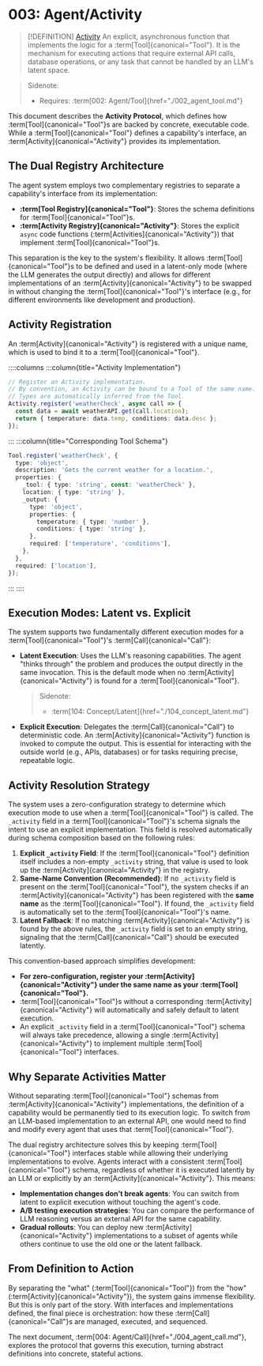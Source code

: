 # 003: Agent/Activity

> [!DEFINITION] [Activity](./000_glossary.md)
> An explicit, asynchronous function that implements the logic for a :term[Tool]{canonical="Tool"}. It is the mechanism for executing actions that require external API calls, database operations, or any task that cannot be handled by an LLM's latent space.

> Sidenote:
>
> - Requires: :term[002: Agent/Tool]{href="./002_agent_tool.md"}

This document describes the **Activity Protocol**, which defines how :term[Tool]{canonical="Tool"}s are backed by concrete, executable code. While a :term[Tool]{canonical="Tool"} defines a capability's interface, an :term[Activity]{canonical="Activity"} provides its implementation.

## The Dual Registry Architecture

The agent system employs two complementary registries to separate a capability's interface from its implementation:

- **:term[Tool Registry]{canonical="Tool"}**: Stores the schema definitions for :term[Tool]{canonical="Tool"}s.
- **:term[Activity Registry]{canonical="Activity"}**: Stores the explicit `async` code functions (:term[Activities]{canonical="Activity"}) that implement :term[Tool]{canonical="Tool"}s.

This separation is the key to the system's flexibility. It allows :term[Tool]{canonical="Tool"}s to be defined and used in a latent-only mode (where the LLM generates the output directly) and allows for different implementations of an :term[Activity]{canonical="Activity"} to be swapped in without changing the :term[Tool]{canonical="Tool"}'s interface (e.g., for different environments like development and production).

## Activity Registration

An :term[Activity]{canonical="Activity"} is registered with a unique name, which is used to bind it to a :term[Tool]{canonical="Tool"}.

::::columns
:::column{title="Activity Implementation"}

```typescript
// Register an Activity implementation.
// By convention, an Activity can be bound to a Tool of the same name.
// Types are automatically inferred from the Tool.
Activity.register('weatherCheck', async call => {
  const data = await weatherAPI.get(call.location);
  return { temperature: data.temp, conditions: data.desc };
});
```

:::
:::column{title="Corresponding Tool Schema"}

```typescript
Tool.register('weatherCheck', {
  type: 'object',
  description: 'Gets the current weather for a location.',
  properties: {
    _tool: { type: 'string', const: 'weatherCheck' },
    location: { type: 'string' },
    _output: {
      type: 'object',
      properties: {
        temperature: { type: 'number' },
        conditions: { type: 'string' },
      },
      required: ['temperature', 'conditions'],
    },
  },
  required: ['location'],
});
```

:::
::::

## Execution Modes: Latent vs. Explicit

The system supports two fundamentally different execution modes for a :term[Tool]{canonical="Tool"}'s :term[Call]{canonical="Call"}:

- **Latent Execution**: Uses the LLM's reasoning capabilities. The agent "thinks through" the problem and produces the output directly in the same invocation. This is the default mode when no :term[Activity]{canonical="Activity"} is found for a :term[Tool]{canonical="Tool"}.
  > Sidenote:
  >
  > - :term[104: Concept/Latent]{href="./104_concept_latent.md"}
- **Explicit Execution**: Delegates the :term[Call]{canonical="Call"} to deterministic code. An :term[Activity]{canonical="Activity"} function is invoked to compute the output. This is essential for interacting with the outside world (e.g., APIs, databases) or for tasks requiring precise, repeatable logic.

## Activity Resolution Strategy

The system uses a zero-configuration strategy to determine which execution mode to use when a :term[Tool]{canonical="Tool"} is called. The `_activity` field in a :term[Tool]{canonical="Tool"}'s schema signals the intent to use an explicit implementation. This field is resolved automatically during schema composition based on the following rules:

1.  **Explicit `_activity` Field**: If the :term[Tool]{canonical="Tool"} definition itself includes a non-empty `_activity` string, that value is used to look up the :term[Activity]{canonical="Activity"} in the registry.
2.  **Same-Name Convention (Recommended)**: If no `_activity` field is present on the :term[Tool]{canonical="Tool"}, the system checks if an :term[Activity]{canonical="Activity"} has been registered with the **same name** as the :term[Tool]{canonical="Tool"}. If found, the `_activity` field is automatically set to the :term[Tool]{canonical="Tool"}'s name.
3.  **Latent Fallback**: If no matching :term[Activity]{canonical="Activity"} is found by the above rules, the `_activity` field is set to an empty string, signaling that the :term[Call]{canonical="Call"} should be executed latently.

This convention-based approach simplifies development:

- **For zero-configuration, register your :term[Activity]{canonical="Activity"} under the same name as your :term[Tool]{canonical="Tool"}.**
- :term[Tool]{canonical="Tool"}s without a corresponding :term[Activity]{canonical="Activity"} will automatically and safely default to latent execution.
- An explicit `_activity` field in a :term[Tool]{canonical="Tool"} schema will always take precedence, allowing a single :term[Activity]{canonical="Activity"} to implement multiple :term[Tool]{canonical="Tool"} interfaces.

## Why Separate Activities Matter

Without separating :term[Tool]{canonical="Tool"} schemas from :term[Activity]{canonical="Activity"} implementations, the definition of a capability would be permanently tied to its execution logic. To switch from an LLM-based implementation to an external API, one would need to find and modify every agent that uses that :term[Tool]{canonical="Tool"}.

The dual registry architecture solves this by keeping :term[Tool]{canonical="Tool"} interfaces stable while allowing their underlying implementations to evolve. Agents interact with a consistent :term[Tool]{canonical="Tool"} schema, regardless of whether it is executed latently by an LLM or explicitly by an :term[Activity]{canonical="Activity"}. This means:

- **Implementation changes don't break agents**: You can switch from latent to explicit execution without touching the agent's code.
- **A/B testing execution strategies**: You can compare the performance of LLM reasoning versus an external API for the same capability.
- **Gradual rollouts**: You can deploy new :term[Activity]{canonical="Activity"} implementations to a subset of agents while others continue to use the old one or the latent fallback.

## From Definition to Action

By separating the "what" (:term[Tool]{canonical="Tool"}) from the "how" (:term[Activity]{canonical="Activity"}), the system gains immense flexibility. But this is only part of the story. With interfaces and implementations defined, the final piece is orchestration: how these :term[Call]{canonical="Call"}s are managed, executed, and sequenced.

The next document, :term[004: Agent/Call]{href="./004_agent_call.md"}, explores the protocol that governs this execution, turning abstract definitions into concrete, stateful actions.
